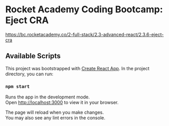 # Rocket Academy Coding Bootcamp: Eject CRA

https://bc.rocketacademy.co/2-full-stack/2.3-advanced-react/2.3.6-eject-cra

## Available Scripts

This project was bootstrapped with [Create React App](https://github.com/facebook/create-react-app). In the project directory, you can run:

### `npm start`

Runs the app in the development mode.\
Open [http://localhost:3000](http://localhost:3000) to view it in your browser.

The page will reload when you make changes.\
You may also see any lint errors in the console.
